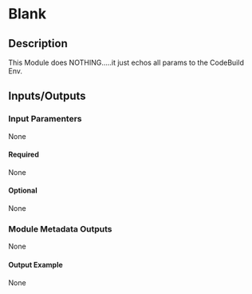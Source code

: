 # Blank

## Description

This Module does NOTHING.....it just echos all params to the CodeBuild Env.


## Inputs/Outputs

### Input Paramenters
None

#### Required

None

#### Optional
None


### Module Metadata Outputs
None



#### Output Example

None
